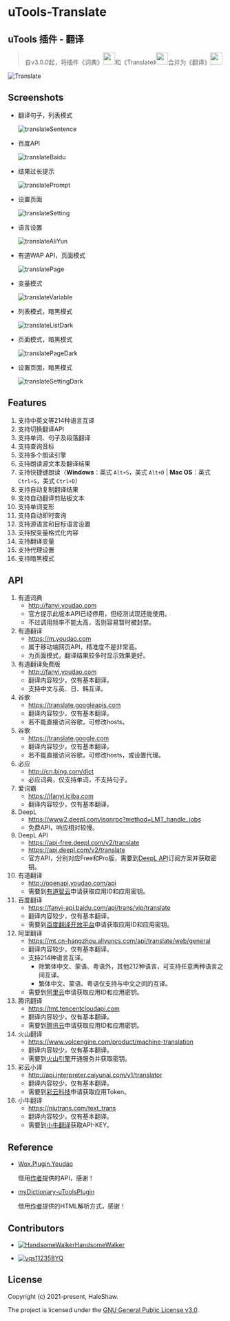 # uTools-Translate

## uTools 插件 - 翻译

> 自v3.0.0起，将插件《词典》<img src="https://raw.githubusercontent.com/HaleShaw/uTools-Translate/main/screenshots/logoDictionary.png" height="28px" witdh="28px">和《Translate》<img src="https://raw.githubusercontent.com/HaleShaw/uTools-Translate/main/screenshots/logoTranslate.png" height="28px" witdh="28px">合并为《翻译》<img src="https://raw.githubusercontent.com/HaleShaw/uTools-Translate/main/logo.png" height="28px" witdh="28px">

![Translate](https://raw.githubusercontent.com/HaleShaw/uTools-Translate/main/screenshots/Translate.gif)

## Screenshots

- 翻译句子，列表模式

  ![translateSentence](https://raw.githubusercontent.com/HaleShaw/uTools-Translate/main/screenshots/translateSentence.png)

- 百度API

  ![translateBaidu](https://raw.githubusercontent.com/HaleShaw/uTools-Translate/main/screenshots/translateBaidu.png)

- 结果过长提示

  ![translatePrompt](https://raw.githubusercontent.com/HaleShaw/uTools-Translate/main/screenshots/translatePrompt.png)

- 设置页面

  ![translateSetting](https://raw.githubusercontent.com/HaleShaw/uTools-Translate/main/screenshots/translateSetting.png)

- 语言设置

  ![translateAliYun](https://raw.githubusercontent.com/HaleShaw/uTools-Translate/main/screenshots/translateAliYun.png)

- 有道WAP API，页面模式

  ![translatePage](https://raw.githubusercontent.com/HaleShaw/uTools-Translate/main/screenshots/translatePage.png)

- 变量模式

  ![translateVariable](https://raw.githubusercontent.com/HaleShaw/uTools-Translate/main/screenshots/translateVariable.png)

- 列表模式，暗黑模式

  ![translateListDark](https://raw.githubusercontent.com/HaleShaw/uTools-Translate/main/screenshots/translateListDark.png)

- 页面模式，暗黑模式

  ![translatePageDark](https://raw.githubusercontent.com/HaleShaw/uTools-Translate/main/screenshots/translatePageDark.png)

- 设置页面，暗黑模式

  ![translateSettingDark](https://raw.githubusercontent.com/HaleShaw/uTools-Translate/main/screenshots/translateSettingDark.png)

## Features

1. 支持中英文等214种语言互译
2. 支持切换翻译API
3. 支持单词、句子及段落翻译
4. 支持查询音标
5. 支持多个朗读引擎
6. 支持朗读源文本及翻译结果
7. 支持快捷键朗读（**Windows**：英式 `Alt+S`，美式 `Alt+D` | **Mac OS**：英式 `Ctrl+S`，美式 `Ctrl+D`）
8. 支持自动复制翻译结果
9. 支持自动翻译剪贴板文本
10. 支持单词变形
11. 支持自动即时查询
12. 支持源语言和目标语言设置
13. 支持按变量格式化内容
14. 支持翻译变量
15. 支持代理设置
16. 支持暗黑模式

## API

1. 有道词典
     - <http://fanyi.youdao.com>
     - 官方提示此版本API已经停用，但经测试现还能使用。
     - 不过调用频率不能太高，否则容易暂时被封禁。
2. 有道翻译
     - <https://m.youdao.com>
     - 属于移动端网页API，精准度不是非常高。
     - 为页面模式，翻译结果较多时显示效果更好。
3. 有道翻译免费版
     - <http://fanyi.youdao.com>
     - 翻译内容较少，仅有基本翻译。
     - 支持中文与英、日、韩互译。
4. 谷歌
     - <https://translate.googleapis.com>
     - 翻译内容较少，仅有基本翻译。
     - 若不能直接访问谷歌，可修改hosts。
5. 谷歌
     - <https://translate.google.com>
     - 翻译内容较少，仅有基本翻译。
     - 若不能直接访问谷歌，可修改hosts，或设置代理。
6. 必应
     - <http://cn.bing.com/dict>
     - 必应词典，仅支持单词，不支持句子。
7. 爱词霸
     - <https://ifanyi.iciba.com>
     - 翻译内容较少，仅有基本翻译。
8. DeepL
     - <https://www2.deepl.com/jsonrpc?method=LMT_handle_jobs>
     - 免费API，响应相对较慢。
9. DeepL API
     - <https://api-free.deepl.com/v2/translate>
     - <https://api.deepl.com/v2/translate>
     - 官方API，分别对应Free和Pro版，需要到[DeepL API](https://www.deepl.com/pro-api)订阅方案并获取密钥。
10. 有道翻译
     - <http://openapi.youdao.com/api>
     - 需要到[有道智云](https://ai.youdao.com/doc.s)申请获取应用ID和应用密钥。
11. 百度翻译
    - <https://fanyi-api.baidu.com/api/trans/vip/translate>
    - 翻译内容较少，仅有基本翻译。
    - 需要到[百度翻译开放平台](http://api.fanyi.baidu.com)申请获取应用ID和应用密钥。
12. 阿里翻译
    - <https://mt.cn-hangzhou.aliyuncs.com/api/translate/web/general>
    - 翻译内容较少，仅有基本翻译。
    - 支持214种语言互译。
      - 除繁体中文、蒙语、粤语外，其他212种语言，可支持任意两种语言之间互译。
      - 繁体中文、蒙语、粤语仅支持与中文之间的互译。
    - 需要到[阿里云](https://www.aliyun.com/product/ai/base_alimt)申请获取应用ID和应用密钥。
13. 腾讯翻译
    - <https://tmt.tencentcloudapi.com>
    - 翻译内容较少，仅有基本翻译。
    - 需要到[腾讯云](https://cloud.tencent.com/product/tmt)申请获取应用ID和应用密钥。
14. 火山翻译
    - <https://www.volcengine.com/product/machine-translation>
    - 翻译内容较少，仅有基本翻译。
    - 需要到[火山引擎](https://www.volcengine.com/docs/4640/130262)开通服务并获取密钥。
15. 彩云小译
    - <http://api.interpreter.caiyunai.com/v1/translator>
    - 翻译内容较少，仅有基本翻译。
    - 需要到[彩云科技](https://fanyi.caiyunapp.com/#/api)申请获取应用Token。
16. 小牛翻译
    - <https://niutrans.com/text_trans>
    - 翻译内容较少，仅有基本翻译。
    - 需要到[小牛翻译](https://niutrans.com/cloud/account_info/info)获取API-KEY。

## Reference

- [Wox.Plugin.Youdao](https://github.com/Wox-launcher/Wox.Plugin.Youdao)

  借用[作者](https://github.com/bao-qian)提供的API，感谢！

- [myDictionary-uToolsPlugin](https://github.com/vst93/myDictionary-uToolsPlugin)

  借用[作者](https://github.com/vst93)提供的HTML解析方式，感谢！

## Contributors

- [![HandsomeWalker](https://avatars.githubusercontent.com/u/21039404?s=64&v=4)HandsomeWalker](https://github.com/HandsomeWalker)

- [![yqs112358](https://avatars.githubusercontent.com/u/37969157?s=64&v=4)YQ](https://github.com/yqs112358)

## License

Copyright (c) 2021-present, HaleShaw.

The project is licensed under the [GNU General Public License v3.0](https://github.com/HaleShaw/uTools-Translate/blob/main/LICENSE).
